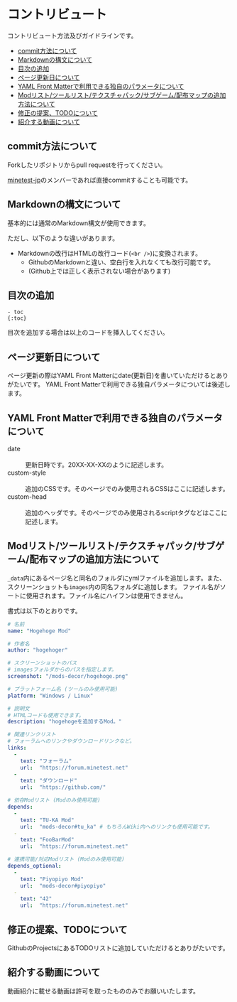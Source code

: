 # コントリビュート

コントリビュート方法及びガイドラインです。

- [commit方法について](#commit方法について)
- [Markdownの構文について](#markdownの構文について)
- [目次の追加](#目次の追加)
- [ページ更新日について](#ページ更新日について)
- [YAML Front Matterで利用できる独自のパラメータについて](#yaml-front-matterで利用できる独自のパラメータについて)
- [Modリスト/ツールリスト/テクスチャパック/サブゲーム/配布マップの追加方法について](#modリストツールリストテクスチャパックサブゲーム配布マップの追加方法について)
- [修正の提案、TODOについて](#修正の提案todoについて)
- [紹介する動画について](#紹介する動画について)


## commit方法について

Forkしたリポジトリからpull requestを行ってください。

[minetest-jp](https://github.com/minetest-jp)のメンバーであれば直接commitすることも可能です。

## Markdownの構文について

基本的には通常のMarkdown構文が使用できます。

ただし、以下のような違いがあります。

- Markdownの改行はHTMLの改行コード(`<br />`)に変換されます。
  - GithubのMarkdownと違い、空白行を入れなくても改行可能です。
  - (Github上では正しく表示されない場合があります)

## 目次の追加

```
- toc
{:toc}
```
目次を追加する場合は以上のコードを挿入してください。

## ページ更新日について

ページ更新の際はYAML Front Matterにdate(更新日)を書いていただけるとありがたいです。
YAML Front Matterで利用できる独自パラメータについては後述します。

## YAML Front Matterで利用できる独自のパラメータについて

<dl>
  <dt>date</dt>
  <dd>更新日時です。20XX-XX-XXのように記述します。</dd>
  
  <dt>custom-style</dt>
  <dd>追加のCSSです。そのページでのみ使用されるCSSはここに記述します。</dd>
  
  <dt>custom-head</dt>
  <dd>追加のヘッダです。そのページでのみ使用されるscriptタグなどはここに記述します。</dd>
</dl>

## Modリスト/ツールリスト/テクスチャパック/サブゲーム/配布マップの追加方法について

`_data`内にあるページ名と同名のフォルダにymlファイルを追加します。また、スクリーンショットも`images`内の同名フォルダに追加します。
ファイル名がソートに使用されます。ファイル名にハイフンは使用できません。

書式は以下のとおりです。
```yml
# 名前
name: "Hogehoge Mod"

# 作者名
author: "hogehoger"

# スクリーンショットのパス
# imagesフォルダからのパスを指定します。
screenshot: "/mods-decor/hogehoge.png"

# プラットフォーム名 (ツールのみ使用可能)
platform: "Windows / Linux"

# 説明文
# HTMLコードも使用できます。
description: "hogehogeを追加するMod。"

# 関連リンクリスト
# フォーラムへのリンクやダウンロードリンクなど。
links:
  -
    text: "フォーラム"
    url:  "https://forum.minetest.net"
  -
    text: "ダウンロード"
    url:  "https://github.com/"

# 依存Modリスト (Modのみ使用可能)
depends:
  -
    text: "TU-KA Mod"
    url:  "mods-decor#tu_ka" # もちろんWiki内へのリンクも使用可能です。
  -
    text: "FooBarMod"
    url:  "https://forum.minetest.net"

# 連携可能/対応Modリスト (Modのみ使用可能)
depends_optional:
  -
    text: "Piyopiyo Mod"
    url:  "mods-decor#piyopiyo"
  -
    text: "42"
    url:  "https://forum.minetest.net"
```

## 修正の提案、TODOについて

GithubのProjectsにあるTODOリストに追加していただけるとありがたいです。

## 紹介する動画について

動画紹介に載せる動画は許可を取ったもののみでお願いいたします。
